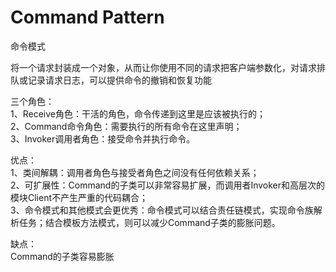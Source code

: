 # Command Pattern
命令模式

将一个请求封装成一个对象，从而让你使用不同的请求把客户端参数化，对请求排队或记录请求日志，可以提供命令的撤销和恢复功能

三个角色：  
1、Receive角色：干活的角色，命令传递到这里是应该被执行的；  
2、Command命令角色：需要执行的所有命令在这里声明；  
3、Invoker调用者角色：接受命令并执行命令。

优点：  
1、类间解耦：调用者角色与接受者角色之间没有任何依赖关系；  
2、可扩展性：Command的子类可以非常容易扩展，而调用者Invoker和高层次的模块Client不产生严重的代码耦合；  
3、命令模式和其他模式会更优秀：命令模式可以结合责任链模式，实现命令族解析任务；结合模板方法模式，则可以减少Command子类的膨胀问题。

缺点：  
Command的子类容易膨胀